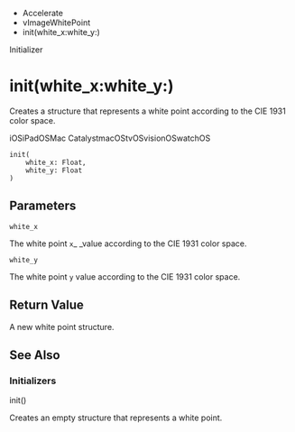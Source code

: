 

- Accelerate
- vImageWhitePoint
-  init(white_x:white_y:) 

Initializer

# init(white_x:white_y:)

Creates a structure that represents a white point according to the CIE 1931 color space.

iOSiPadOSMac CatalystmacOStvOSvisionOSwatchOS

``` source
init(
    white_x: Float,
    white_y: Float
)
```

## Parameters 

`white_x`  

The white point `x`\_ \_value according to the CIE 1931 color space.

`white_y`  

The white point `y` value according to the CIE 1931 color space.

## Return Value

A new white point structure.

## See Also

### Initializers

init()

Creates an empty structure that represents a white point.

